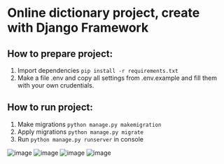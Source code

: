 # Online dictionary project, create with Django Framework
## How to prepare project:
1) Import dependencies `pip install -r requirements.txt`
2) Make a file .env and copy all settings from .env.example and fill them with your own crudentials.
## How to run project:
1) Make migrations `python manage.py makemigration`
2) Apply migrations `python manage.py migrate`
3) Run `python manage.py runserver` in console
   
![image](https://github.com/AlexanderSychev2005/dictionaryWeb/assets/49594203/e946b248-5f8e-4ec6-a2d9-839cdc3b2fbd)
![image](https://github.com/AlexanderSychev2005/dictionaryWeb/assets/49594203/22641585-8789-4060-96c3-0c5bfd267316)
![image](https://github.com/AlexanderSychev2005/dictionaryWeb/assets/49594203/f5433d3d-fbb3-463a-a460-6f758a4a86e0)
![image](https://github.com/AlexanderSychev2005/dictionaryWeb/assets/49594203/f47c8f9b-65f9-4b32-b200-e5c3ef0570bf)



